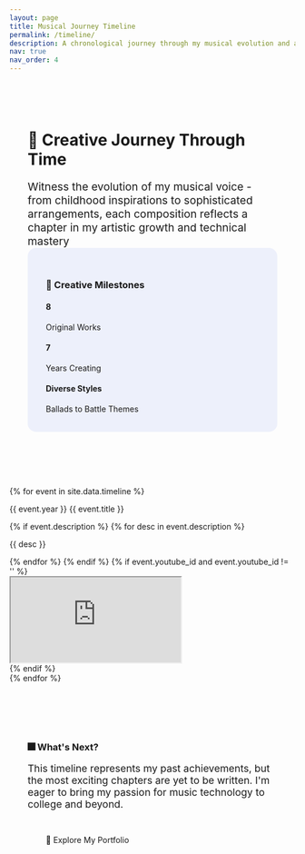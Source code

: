 ```yaml
---
layout: page
title: Musical Journey Timeline
permalink: /timeline/
description: A chronological journey through my musical evolution and achievements.
nav: true
nav_order: 4
---
```


<!-- Hero Section for Timeline -->
<div class="timeline-hero" style="background: var(--global-card-bg-color); padding: 3rem 2rem; border-radius: 15px; margin-bottom: 3rem; border-left: 5px solid var(--global-theme-color); box-shadow: 0 5px 15px var(--global-divider-color); border: 1px solid var(--global-divider-color);">
  <div class="row align-items-center">
    <div class="col-md-8">
      <h1 style="color: var(--global-text-color); margin-bottom: 1rem;">🎨 Creative Journey Through Time</h1>
      <p style="font-size: 1.2rem; color: var(--global-text-color-light); margin-bottom: 0;">
        Witness the evolution of my musical voice - from childhood inspirations to sophisticated arrangements, each composition reflects a chapter in my artistic growth and technical mastery
      </p>
    </div>
    <div class="col-md-4 text-center">
      <div style="background: rgba(102, 126, 234, 0.1); padding: 2rem; border-radius: 15px;">
        <h3 style="color: var(--global-theme-color); margin-bottom: 1rem;">🎨 Creative Milestones</h3>
        <div style="margin-bottom: 1rem;">
          <h4 style="color: var(--global-theme-color);">8</h4>
          <p style="color: var(--global-text-color-light); margin: 0;">Original Works</p>
        </div>
        <div style="margin-bottom: 1rem;">
          <h4 style="color: var(--global-theme-color);">7</h4>
          <p style="color: var(--global-text-color-light); margin: 0;">Years Creating</p>
        </div>
        <div>
          <h4 style="color: var(--global-theme-color);">Diverse Styles</h4>
          <p style="color: var(--global-text-color-light); margin: 0;">Ballads to Battle Themes</p>
        </div>
      </div>
    </div>
  </div>
</div>

<div class="timeline">
  {% for event in site.data.timeline %}
    <div class="timeline-item">
      <div class="timeline-marker"></div>
      <div class="timeline-content">
        <p class="timeline-title">
          <span class="year-badge">{{ event.year }}</span>
          {{ event.title }}
        </p>
        {% if event.description %}
          {% for desc in event.description %}
            <p>{{ desc }}</p>
          {% endfor %}
        {% endif %}
        {% if event.youtube_id and event.youtube_id != '' %}
          <div class="embed-responsive embed-responsive-16by9">
            <iframe
              class="embed-responsive-item"
              src="https://www.youtube.com/embed/{{ event.youtube_id }}?rel=0&showinfo=0"
              allowfullscreen>
            </iframe>
          </div>
        {% endif %}
      </div>
    </div>
  {% endfor %}
</div>

<!-- Call to Action -->
<div class="text-center" style="margin-top: 3rem; padding: 2rem; background: var(--global-card-bg-color); border-radius: 15px; border-left: 5px solid var(--global-theme-color); border: 1px solid var(--global-divider-color); box-shadow: 0 5px 15px var(--global-divider-color);">
  <h3 style="color: var(--global-theme-color); margin-bottom: 1rem;">🎆 What's Next?</h3>
  <p style="font-size: 1.1rem; margin-bottom: 2rem; color: var(--global-text-color-light);">
    This timeline represents my past achievements, but the most exciting chapters are yet to be written.
    I'm eager to bring my passion for music technology to college and beyond.
  </p>
  <a href="/portfolio/" class="btn" style="background: var(--global-theme-color); color: var(--global-hover-text-color); padding: 0.75rem 2rem; border-radius: 25px; text-decoration: none; display: inline-block; transition: transform 0.3s;" onmouseover="this.style.transform='scale(1.05)'" onmouseout="this.style.transform='scale(1)'">
    🎵 Explore My Portfolio
  </a>
</div>
